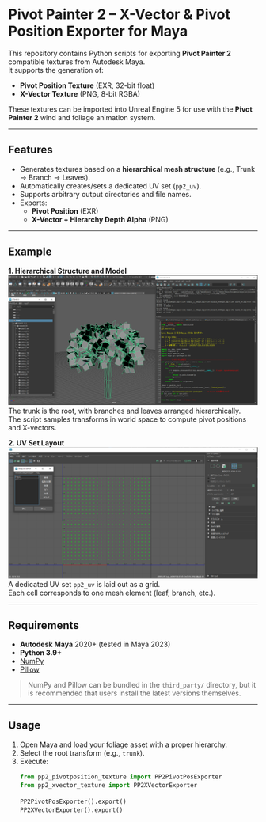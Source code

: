 # Pivot Painter 2 – X-Vector & Pivot Position Exporter for Maya

This repository contains Python scripts for exporting **Pivot Painter 2** compatible textures from Autodesk Maya.  
It supports the generation of:

- **Pivot Position Texture** (EXR, 32-bit float)
- **X-Vector Texture** (PNG, 8-bit RGBA)

These textures can be imported into Unreal Engine 5 for use with the **Pivot Painter 2** wind and foliage animation system.

---

## Features
- Generates textures based on a **hierarchical mesh structure** (e.g., Trunk → Branch → Leaves).
- Automatically creates/sets a dedicated UV set (`pp2_uv`).
- Supports arbitrary output directories and file names.
- Exports:
  - **Pivot Position** (EXR)
  - **X-Vector + Hierarchy Depth Alpha** (PNG)

---

## Example

**1. Hierarchical Structure and Model**
![Hierarchy and Model View](docs/images/pp2_for_maya.png)  
The trunk is the root, with branches and leaves arranged hierarchically.  
The script samples transforms in world space to compute pivot positions and X-vectors.

**2. UV Set Layout**
![UV Layout](docs/images/pp2_uv.png)  
A dedicated UV set `pp2_uv` is laid out as a grid.  
Each cell corresponds to one mesh element (leaf, branch, etc.).

---

## Requirements
- **Autodesk Maya** 2020+ (tested in Maya 2023)
- **Python 3.9+**
- [NumPy](https://numpy.org/)
- [Pillow](https://pypi.org/project/Pillow/)

> NumPy and Pillow can be bundled in the `third_party/` directory, but it is recommended that users install the latest versions themselves.

---

## Usage
1. Open Maya and load your foliage asset with a proper hierarchy.
2. Select the root transform (e.g., `trunk`).
3. Execute:
   ```python
   from pp2_pivotposition_texture import PP2PivotPosExporter
   from pp2_xvector_texture import PP2XVectorExporter

   PP2PivotPosExporter().export()
   PP2XVectorExporter().export()
